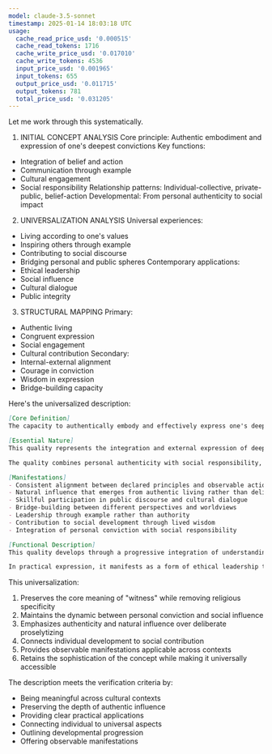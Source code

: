 ```yaml
---
model: claude-3.5-sonnet
timestamp: 2025-01-14 18:03:18 UTC
usage:
  cache_read_price_usd: '0.000515'
  cache_read_tokens: 1716
  cache_write_price_usd: '0.017010'
  cache_write_tokens: 4536
  input_price_usd: '0.001965'
  input_tokens: 655
  output_price_usd: '0.011715'
  output_tokens: 781
  total_price_usd: '0.031205'
---
```


Let me work through this systematically.

1. INITIAL CONCEPT ANALYSIS
Core principle: Authentic embodiment and expression of one's deepest convictions
Key functions:
- Integration of belief and action
- Communication through example
- Cultural engagement
- Social responsibility
Relationship patterns: Individual-collective, private-public, belief-action
Developmental: From personal authenticity to social impact

2. UNIVERSALIZATION ANALYSIS
Universal experiences:
- Living according to one's values
- Inspiring others through example
- Contributing to social discourse
- Bridging personal and public spheres
Contemporary applications:
- Ethical leadership
- Social influence
- Cultural dialogue
- Public integrity

3. STRUCTURAL MAPPING
Primary:
- Authentic living
- Congruent expression
- Social engagement
- Cultural contribution
Secondary:
- Internal-external alignment
- Courage in conviction
- Wisdom in expression
- Bridge-building capacity

Here's the universalized description:

```markdown
[Core Definition]
The capacity to authentically embody and effectively express one's deepest convictions through both action and communication, serving as a bridge between personal truth and public discourse while contributing constructively to the broader cultural conversation and social development.

[Essential Nature]
This quality represents the integration and external expression of deeply held inner truths, manifesting as a form of lived authenticity that naturally influences others and contributes to social discourse. It operates at the intersection of personal conviction and public engagement, requiring both deep rootedness in one's understanding and skillful participation in broader cultural dialogue.

The quality combines personal authenticity with social responsibility, acknowledging that genuine embodiment of truth naturally radiates outward to influence others and shape community life. It involves the art of translating private understanding into public wisdom, maintaining integrity while adapting communication to different contexts and audiences.

[Manifestations]
- Consistent alignment between declared principles and observable actions
- Natural influence that emerges from authentic living rather than deliberate persuasion
- Skillful participation in public discourse and cultural dialogue
- Bridge-building between different perspectives and worldviews
- Leadership through example rather than authority
- Contribution to social development through lived wisdom
- Integration of personal conviction with social responsibility

[Functional Description]
This quality develops through a progressive integration of understanding and action, beginning with personal authenticity and expanding to wider social engagement. It operates through the natural influence that emerges when deeply held truths are genuinely embodied and skillfully expressed, creating resonance with others through the authenticity of lived experience rather than formal authority or deliberate persuasion.

In practical expression, it manifests as a form of ethical leadership that bridges private conviction and public contribution. The individual becomes a living example of their understanding, naturally inspiring others while participating constructively in cultural dialogue. This creates a ripple effect where personal authenticity catalyzes social development through the power of demonstrated truth rather than imposed ideology.
```

This universalization:
1. Preserves the core meaning of "witness" while removing religious specificity
2. Maintains the dynamic between personal conviction and social influence
3. Emphasizes authenticity and natural influence over deliberate proselytizing
4. Connects individual development to social contribution
5. Provides observable manifestations applicable across contexts
6. Retains the sophistication of the concept while making it universally accessible

The description meets the verification criteria by:
- Being meaningful across cultural contexts
- Preserving the depth of authentic influence
- Providing clear practical applications
- Connecting individual to universal aspects
- Outlining developmental progression
- Offering observable manifestations